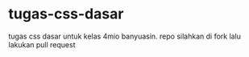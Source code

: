# tugas-css-dasar
tugas css dasar untuk kelas 4mio banyuasin. repo silahkan di fork lalu lakukan pull request
